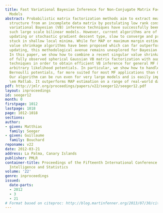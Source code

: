 ```yaml
---
title: Fast Variational Bayesian Inference for Non-Conjugate Matrix Factorization
  Models
abstract: Probabilistic matrix factorization methods aim to extract meaningful correlation
  structure from an incomplete data matrix by postulating low rank constraints. Recently,
  variational Bayesian (VB) inference techniques have successfully been applied to
  such large scale bilinear models. However, current algorithms are of the alternate
  updating or stochastic gradient descent type, slow to converge and prone to getting
  stuck in shallow local minima. While for MAP or maximum margin estimation, singular
  value shrinkage algorithms have been proposed which can far outperform alternate
  updating, this methodological avenue remains unexplored for Bayesian techniques.
  In this paper, we show how to combine a recent singular value shrinkage characterization
  of fully observed spherical Gaussian VB matrix factorization with augmented Lagrangian
  techniques in order to obtain efficient VB inference for general MF models with
  arbitrary likelihood potentials. In particular, we show how to handle Poisson and
  Bernoulli potentials, far more suited for most MF applications than Gaussian likelihoods.
  Our algorithm can be run even for very large models and is easily implemented in
  \em Matlab. It outperforms MAP estimation on a range of real-world datasets.
pdf: http://jmlr.org/proceedings/papers/v22/seeger12/seeger12.pdf
layout: inproceedings
id: seeger12
month: 0
firstpage: 1012
lastpage: 1018
page: 1012-1018
sections: 
author:
- given: Matthias
  family: Seeger
- given: Guillaume
  family: Bouchard
reponame: v22
date: 2012-03-21
address: La Palma, Canary Islands
publisher: PMLR
container-title: Proceedings of the Fifteenth International Conference on Artificial
  Intelligence and Statistics
volume: '22'
genre: inproceedings
issued:
  date-parts:
  - 2012
  - 3
  - 21
# Format based on citeproc: http://blog.martinfenner.org/2013/07/30/citeproc-yaml-for-bibliographies/
---
```

